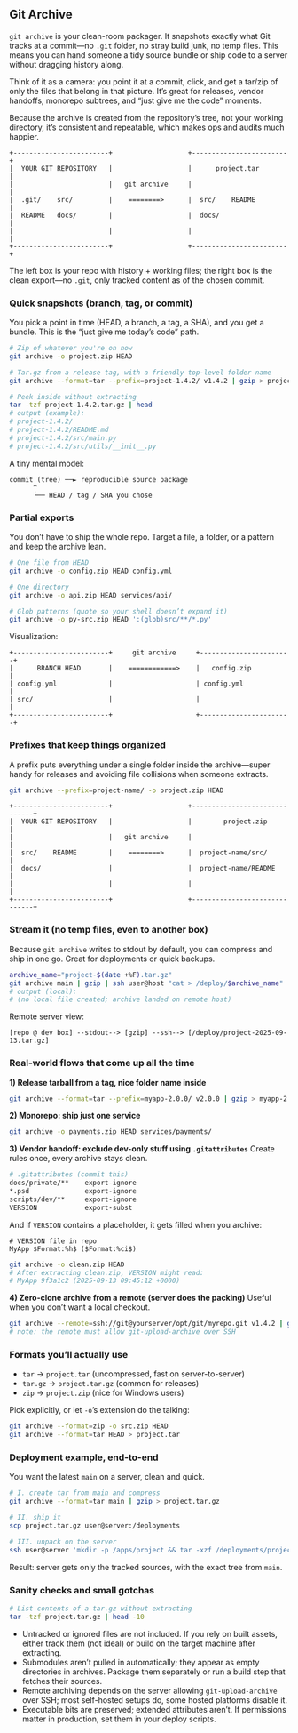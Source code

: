 ## Git Archive

`git archive` is your clean-room packager. It snapshots exactly what Git tracks at a commit—no `.git` folder, no stray build junk, no temp files. This means you can hand someone a tidy source bundle or ship code to a server without dragging history along.

Think of it as a camera: you point it at a commit, click, and get a tar/zip of only the files that belong in that picture. It’s great for releases, vendor handoffs, monorepo subtrees, and “just give me the code” moments.

Because the archive is created from the repository’s tree, not your working directory, it’s consistent and repeatable, which makes ops and audits much happier.
```
+------------------------+                   +------------------------+
|  YOUR GIT REPOSITORY   |                   |      project.tar       |
|                        |   git archive     |                        |
|  .git/    src/         |    ========>      |  src/    README        |
|  README   docs/        |                   |  docs/                 |
|                        |                   |                        |
+------------------------+                   +------------------------+
```

The left box is your repo with history + working files; the right box is the clean export—no `.git`, only tracked content as of the chosen commit.

### Quick snapshots (branch, tag, or commit)

You pick a point in time (HEAD, a branch, a tag, a SHA), and you get a bundle. This is the “just give me today’s code” path.

```bash
# Zip of whatever you're on now
git archive -o project.zip HEAD

# Tar.gz from a release tag, with a friendly top-level folder name
git archive --format=tar --prefix=project-1.4.2/ v1.4.2 | gzip > project-1.4.2.tar.gz

# Peek inside without extracting
tar -tzf project-1.4.2.tar.gz | head
# output (example):
# project-1.4.2/
# project-1.4.2/README.md
# project-1.4.2/src/main.py
# project-1.4.2/src/utils/__init__.py
```

A tiny mental model:

```
commit (tree) ──► reproducible source package
      ^
      └── HEAD / tag / SHA you chose
```

### Partial exports

You don’t have to ship the whole repo. Target a file, a folder, or a pattern and keep the archive lean.

```bash
# One file from HEAD
git archive -o config.zip HEAD config.yml

# One directory
git archive -o api.zip HEAD services/api/

# Glob patterns (quote so your shell doesn’t expand it)
git archive -o py-src.zip HEAD ':(glob)src/**/*.py'
```

Visualization:

```
+------------------------+     git archive     +-----------------------+
|      BRANCH HEAD       |    ============>    |   config.zip          |
| config.yml             |                     | config.yml            |
| src/                   |                     |                       |
+------------------------+                     +-----------------------+
```

### Prefixes that keep things organized

A prefix puts everything under a single folder inside the archive—super handy for releases and avoiding file collisions when someone extracts.

```bash
git archive --prefix=project-name/ -o project.zip HEAD
```

```
+------------------------+                   +------------------------------+
|  YOUR GIT REPOSITORY   |                   |        project.zip           |
|                        |   git archive     |                              |
|  src/    README        |    ========>      |  project-name/src/           |
|  docs/                 |                   |  project-name/README         |
|                        |                   |                              |
+------------------------+                   +------------------------------+
```

### Stream it (no temp files, even to another box)

Because `git archive` writes to stdout by default, you can compress and ship in one go. Great for deployments or quick backups.

```bash
archive_name="project-$(date +%F).tar.gz"
git archive main | gzip | ssh user@host "cat > /deploy/$archive_name"
# output (local):
# (no local file created; archive landed on remote host)
```

Remote server view:

```
[repo @ dev box] --stdout--> [gzip] --ssh--> [/deploy/project-2025-09-13.tar.gz]
```

### Real-world flows that come up all the time

**1) Release tarball from a tag, nice folder name inside**

```bash
git archive --format=tar --prefix=myapp-2.0.0/ v2.0.0 | gzip > myapp-2.0.0.tar.gz
```

**2) Monorepo: ship just one service**

```bash
git archive -o payments.zip HEAD services/payments/
```

**3) Vendor handoff: exclude dev-only stuff using `.gitattributes`**
Create rules once, every archive stays clean.

```bash
# .gitattributes (commit this)
docs/private/**    export-ignore
*.psd              export-ignore
scripts/dev/**     export-ignore
VERSION            export-subst
```

And if `VERSION` contains a placeholder, it gets filled when you archive:

```text
# VERSION file in repo
MyApp $Format:%h$ ($Format:%ci$)
```

```bash
git archive -o clean.zip HEAD
# After extracting clean.zip, VERSION might read:
# MyApp 9f3a1c2 (2025-09-13 09:45:12 +0000)
```

**4) Zero-clone archive from a remote (server does the packing)**
Useful when you don’t want a local checkout.

```bash
git archive --remote=ssh://git@yourserver/opt/git/myrepo.git v1.4.2 | gzip > myrepo-1.4.2.tar.gz
# note: the remote must allow git-upload-archive over SSH
```

### Formats you’ll actually use

* `tar` → `project.tar` (uncompressed, fast on server-to-server)
* `tar.gz` → `project.tar.gz` (common for releases)
* `zip` → `project.zip` (nice for Windows users)

Pick explicitly, or let `-o`’s extension do the talking:

```bash
git archive --format=zip -o src.zip HEAD
git archive --format=tar HEAD > project.tar
```

### Deployment example, end-to-end

You want the latest `main` on a server, clean and quick.

```bash
# I. create tar from main and compress
git archive --format=tar main | gzip > project.tar.gz

# II. ship it
scp project.tar.gz user@server:/deployments

# III. unpack on the server
ssh user@server 'mkdir -p /apps/project && tar -xzf /deployments/project.tar.gz -C /apps/project'
```

Result: server gets only the tracked sources, with the exact tree from `main`.

### Sanity checks and small gotchas

```bash
# List contents of a tar.gz without extracting
tar -tzf project.tar.gz | head -10
```

* Untracked or ignored files are not included. If you rely on built assets, either track them (not ideal) or build on the target machine after extracting.
* Submodules aren’t pulled in automatically; they appear as empty directories in archives. Package them separately or run a build step that fetches their sources.
* Remote archiving depends on the server allowing `git-upload-archive` over SSH; most self-hosted setups do, some hosted platforms disable it.
* Executable bits are preserved; extended attributes aren’t. If permissions matter in production, set them in your deploy scripts.
